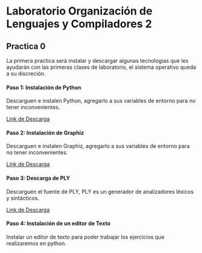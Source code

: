 # Laboratorio Organización de Lenguajes y Compiladores 2
## Practica 0

La primera practica será instalar y descargar algunas tecnologias que les ayudarán con las primeras clases de laboratorio, el sistema operativo queda a su discreción.

#### Paso 1: Instalación de Python
Descarguen e instalen Python, agregarlo a sus variables de entorno para no tener inconvenientes.

[Link de Descarga](https://www.python.org/downloads/)

#### Paso 2: Instalación de Graphiz
Descarguen e instalen Graphiz, agregarlo a sus variables de entorno para no tener inconvenientes.

[Link de Descarga](https://graphviz.org/download/)

#### Paso 3: Descarga de PLY
Descarguen el fuente de PLY, PLY es un generador de analizadores léxicos y sintácticos.

[Link de Descarga](https://www.dabeaz.com/ply/)

#### Paso 4: Instalación de un editor de Texto

Instalar un editor de texto para poder trabajar los ejercicios que realizaremos en python.